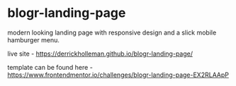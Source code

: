 # blogr-landing-page

modern looking landing page with responsive design and a slick mobile hamburger menu.  

live site - https://derrickholleman.github.io/blogr-landing-page/

template can be found here - https://www.frontendmentor.io/challenges/blogr-landing-page-EX2RLAApP
